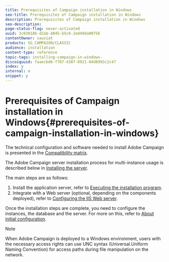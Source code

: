 ```yaml
---
title: Prerequisites of Campaign installation in Windows
seo-title: Prerequisites of Campaign installation in Windows
description: Prerequisites of Campaign installation in Windows
seo-description: 
page-status-flag: never-activated
uuid: 3c030186-d2ab-4845-b5c6-2ed49da00756
contentOwner: sauviat
products: SG_CAMPAIGN/CLASSIC
audience: installation
content-type: reference
topic-tags: installing-campaign-in-windows-
discoiquuid: faaecbd6-f707-4307-8921-04d8993c2c47
index: y
internal: n
snippet: y
---
```


# Prerequisites of Campaign installation in Windows{#prerequisites-of-campaign-installation-in-windows}

The technical configuration and software needed to install Adobe Campaign is presented in the [Compatibility matrix](https://helpx.adobe.com/campaign/kb/compatibility-matrix.md).

The Adobe Campaign server installation process for multi-instance usage is described below in [Installing the server](../../installation/using/installing-the-server.md).

The main steps are as follows:

1. Install the application server, refer to [Executing the installation program](../../installation/using/installing-the-server.md#executing-the-installation-program).
1. Integrate with a Web server (optional, depending on the components deployed), refer to [Configuring the IIS Web server](../../installation/using/integration-into-a-web-server-for-windows.md#configuring-the-iis-web-server).

Once the installation steps are complete, you need to configure the instances, the database and the server. For more on this, refer to [About initial configuration](../../installation/using/about-initial-configuration.md).

>[!NOTE]
>
>When Adobe Campaign is deployed to a Windows environment, users with the necessary access rights can use UNC syntax (Universal.Uniform Naming Convention) for access paths during file manipulation on the network.

